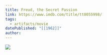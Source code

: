 ```yaml
---
title: Freud, the Secret Passion
link: https://www.imdb.com/title/tt0055998/
tags:
  - artifacts/movie
datePublished: "[[1962]]"
author:
---
```

![](https://m.media-amazon.com/images/M/MV5BZjZjMWE5NTItY2JhZS00MmQ5LWI1NmItNGFkZjg1NDRjMjk3XkEyXkFqcGc@._V1_FMjpg_UX1000_.jpg)
